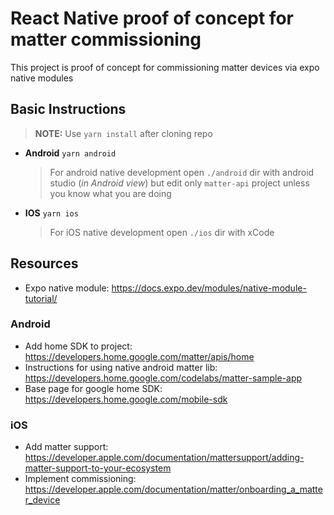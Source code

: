 # React Native proof of concept for matter commissioning
This project is proof of concept for commissioning matter devices via expo native modules

## Basic Instructions
> **NOTE:** Use `yarn install` after cloning repo
- **Android** `yarn android`

    > For android native development open `./android` dir with android studio (*in Android view*) but edit only `matter-api` project unless you know what you are doing

- **IOS** `yarn ios`
    > For iOS native development open `./ios` dir with xCode

## Resources
- Expo native module: https://docs.expo.dev/modules/native-module-tutorial/
### Android
- Add home SDK to project: https://developers.home.google.com/matter/apis/home
- Instructions for using native android matter lib: https://developers.home.google.com/codelabs/matter-sample-app
- Base page for google home SDK: https://developers.home.google.com/mobile-sdk
### iOS
- Add matter support: https://developer.apple.com/documentation/mattersupport/adding-matter-support-to-your-ecosystem
- Implement commissioning: https://developer.apple.com/documentation/matter/onboarding_a_matter_device